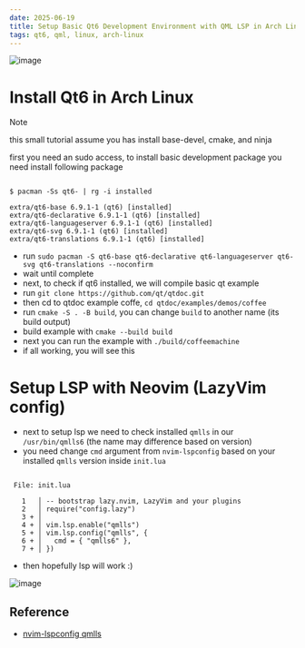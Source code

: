 ```yaml
---
date: 2025-06-19
title: Setup Basic Qt6 Development Environment with QML LSP in Arch Linux
tags: qt6, qml, linux, arch-linux
---
```


![image](https://github.com/user-attachments/assets/f66edddb-fb2f-49e4-8ef5-f017d03f9410)

# Install Qt6 in Arch Linux

> [!NOTE]
> this small tutorial assume you has install base-devel, cmake, and ninja

first you need an sudo access, to install basic development package you need install following package

```shell

$ pacman -Ss qt6- | rg -i installed

extra/qt6-base 6.9.1-1 (qt6) [installed]
extra/qt6-declarative 6.9.1-1 (qt6) [installed]
extra/qt6-languageserver 6.9.1-1 (qt6) [installed]
extra/qt6-svg 6.9.1-1 (qt6) [installed]
extra/qt6-translations 6.9.1-1 (qt6) [installed]

```

- run `sudo pacman -S qt6-base qt6-declarative qt6-languageserver qt6-svg qt6-translations --noconfirm`
- wait until complete
- next, to check if qt6 installed, we will compile basic qt example
- run `git clone https://github.com/qt/qtdoc.git`
- then cd to qtdoc example coffe, `cd qtdoc/examples/demos/coffee`
- run `cmake -S . -B build`, you can change `build` to another name (its build output)
- build example with `cmake --build build`
- next you can run the example with `./build/coffeemachine`
- if all working, you will see this

# Setup LSP with Neovim (LazyVim config)

- next to setup lsp we need to check installed `qmlls` in our `/usr/bin/qmlls6` (the name may difference based on version)
- you need change `cmd` argument from `nvim-lspconfig` based on your installed `qmlls` version inside `init.lua`

```shell

 File: init.lua

   1   │ -- bootstrap lazy.nvim, LazyVim and your plugins
   2   │ require("config.lazy")
   3 + │ 
   4 + │ vim.lsp.enable("qmlls")
   5 + │ vim.lsp.config("qmlls", {
   6 + │   cmd = { "qmlls6" },
   7 + │ })

```

- then hopefully lsp will work :)

![image](https://github.com/user-attachments/assets/6059c854-a685-4bde-bf8c-45b85a6c7f52)


## Reference 

- [nvim-lspconfig qmlls](https://github.com/neovim/nvim-lspconfig/blob/master/lua/lspconfig/configs/qmlls.lua)
